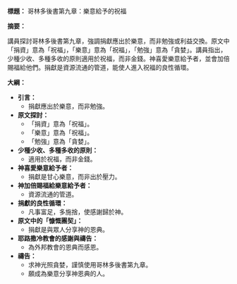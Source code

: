 **標題：** 哥林多後書第九章：樂意給予的祝福

**摘要：**

講員探討哥林多後書第九章，強調捐獻應出於樂意，而非勉強或利益交換。原文中「捐資」意為「祝福」，「樂意」意為「祝福」，「勉強」意為「貪婪」。講員指出，少種少收、多種多收的原則適用於祝福，而非金錢。神喜愛樂意給予者，並會加倍賜福給他們。捐獻是資源流通的管道，能使人進入祝福的良性循環。

**大綱：**

* **引言：**
    * 捐獻應出於樂意，而非勉強。
* **原文探討：**
    * 「捐資」意為「祝福」。
    * 「樂意」意為「祝福」。
    * 「勉強」意為「貪婪」。
* **少種少收、多種多收的原則：**
    * 適用於祝福，而非金錢。
* **神喜愛樂意給予者：**
    * 捐獻是甘心樂意，而非出於壓力。
* **神加倍賜福給樂意給予者：**
    * 資源流通的管道。
* **捐獻的良性循環：**
    * 凡事富足，多施捨，使感謝歸於神。
* **原文中的「慷慨團契」：**
    * 捐獻是與眾人分享神的恩典。
* **耶路撒冷教會的感謝與禱告：**
    * 為外邦教會的恩典而感恩。
* **禱告：**
    * 求神光照貪婪，謹慎使用哥林多後書第九章。
    * 願成為樂意分享神恩典的人。